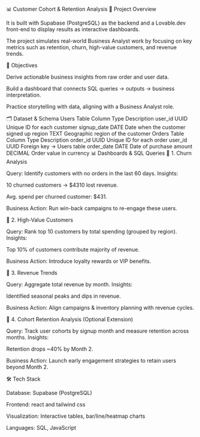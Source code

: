 📊 Customer Cohort & Retention Analysis
📌 Project Overview

It is built with Supabase (PostgreSQL) as the backend and a Lovable.dev front-end to display results as interactive dashboards.

The project simulates real-world Business Analyst work by focusing on key metrics such as retention, churn, high-value customers, and revenue trends.

🎯 Objectives

Derive actionable business insights from raw order and user data.

Build a dashboard that connects SQL queries → outputs → business interpretation.

Practice storytelling with data, aligning with a Business Analyst role.

🗂️ Dataset & Schema
Users Table
Column	Type	Description
user_id	UUID	Unique ID for each customer
signup_date	DATE	Date when the customer signed up
region	TEXT	Geographic region of the customer
Orders Table
Column	Type	Description
order_id	UUID	Unique ID for each order
user_id	UUID	Foreign key → Users table
order_date	DATE	Date of purchase
amount	DECIMAL	Order value in currency
📊 Dashboards & SQL Queries
🔹 1. Churn Analysis

Query: Identify customers with no orders in the last 60 days.
Insights:

10 churned customers → $4310 lost revenue.

Avg. spend per churned customer: $431.

Business Action: Run win-back campaigns to re-engage these users.

🔹 2. High-Value Customers

Query: Rank top 10 customers by total spending (grouped by region).
Insights:

Top 10% of customers contribute majority of revenue.

Business Action: Introduce loyalty rewards or VIP benefits.

🔹 3. Revenue Trends

Query: Aggregate total revenue by month.
Insights:

Identified seasonal peaks and dips in revenue.

Business Action: Align campaigns & inventory planning with revenue cycles.

🔹 4. Cohort Retention Analysis (Optional Extension)

Query: Track user cohorts by signup month and measure retention across months.
Insights:

Retention drops ~40% by Month 2.

Business Action: Launch early engagement strategies to retain users beyond Month 2.

🛠️ Tech Stack

Database: Supabase (PostgreSQL)

Frontend: react and tailwind css

Visualization: Interactive tables, bar/line/heatmap charts

Languages: SQL, JavaScript 
